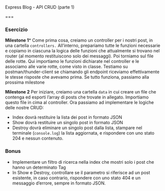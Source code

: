 Express Blog - API CRUD (parte 1)

===

### Esercizio

**Milestone 1***
Come prima cosa, creiamo un controller per i nostri post, in una cartella `controllers.`
All’interno, prepariamo tutte le funzioni necessarie e copiamo in ciascuna la logica delle funzioni che attualmente si trovano nel router (al momento restituiscono solo dei messaggi).
Poi torniamo sul file delle rotte. Qui importiamo le funzioni dichiarate nel controller e le associamo alle varie rotte, come visto in classe.
Testiamo su postman/thunder-client se chiamando gli endpoint riceviamo effettivamente le stesse risposte che avevamo prima.
Se tutto funziona, passiamo alla prossima milestone

**Milestone 2**
Per iniziare, creiamo una cartella `data`  in cui creare un file che contenga ed esporti l’array di posts che trovate in allegato.  Importiamo questo file in cima al controller.
Ora passiamo ad implementare le logiche delle nostre CRUD:
- Index dovrà restituire la lista dei post in formato JSON
- Show dovrà restituire un singolo post in formato JSON
- Destroy dovrà eliminare un singolo post dalla lista, stampare nel terminale (`console.log`) la lista aggiornata, e rispondere con uno stato 204 e nessun contenuto.

### Bonus
- Implementare un filtro di ricerca nella index che mostri solo i post che hanno un determinato Tag
- In Show e Destroy, controllare se il parametro si riferisce ad un post esistente, in caso contrario, rispondere con uno stato 404 e un messaggio d’errore, sempre in formato JSON.
